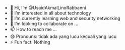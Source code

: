 - 👋 Hi, I’m @UsaidAkmalLinoRabbanni
- 👀 I’m interested in all about technology
- 🌱 I’m currently learning web and security networking
- 💞️ I’m looking to collaborate on ...
- 📫 How to reach me ...
- 😄 Pronouns: tidak ada yang lucu kecuali yang lucu
- ⚡ Fun fact: Nothing

<!---
UsaidAkmalLinoRabbanni/UsaidAkmalLinoRabbanni is a ✨ special ✨ repository because its `README.md` (this file) appears on your GitHub profile.
You can click the Preview link to take a look at your changes.
--->
